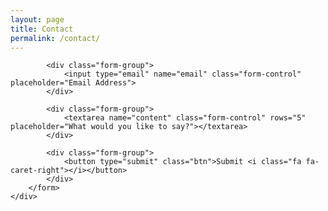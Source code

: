 ```yaml
---
layout: page
title: Contact
permalink: /contact/
---
```


<div class="row">
	<div class="col-xs-12 col-sm-8 col-md-6">
		<form action="https://formspree.io/{{ site.email }}" method="POST">
			<input type="hidden" name="_next" value="{{ site.baseurl }}/thanks/" />
			<input type="hidden" name="_subject" value="Contact Form - m.ichael.co.uk" />
			<input type="text" name="_gotcha" style="display:none" />

			<div class="form-group">
				<input type="email" name="email" class="form-control" placeholder="Email Address">
			</div>

			<div class="form-group">
				<textarea name="content" class="form-control" rows="5" placeholder="What would you like to say?"></textarea>
			</div>

			<div class="form-group">
				<button type="submit" class="btn">Submit <i class="fa fa-caret-right"></i></button>
			</div>
		</form>
	</div>
</div>
